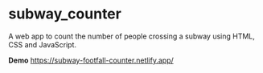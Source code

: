 # subway_counter
A web app to count the number of people crossing a subway using HTML, CSS and JavaScript.

**Demo** https://subway-footfall-counter.netlify.app/


